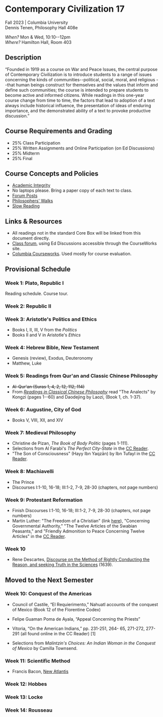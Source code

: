 # Contemporary Civilization 17
Fall 2023 | Columbia University  
Dennis Tenen, Philosophy Hall 408e  

*When?* Mon & Wed, 10:10--12pm  
*Where?* Hamilton Hall, Room 403

## Description

“Founded in 1919 as a course on War and Peace Issues, the central purpose of
Contemporary Civilization is to introduce students to a range of issues
concerning the kinds of communities--political, social, moral, and religious
--that human beings construct for themselves and the values that inform and
define such communities; the course is intended to prepare students to become
active and informed citizens. While readings in this one-year course change
from time to time, the factors that lead to adoption of a text always include
historical influence, the presentation of ideas of enduring importance, and
the demonstrated ability of a text to provoke productive discussion.”

## Course Requirements and Grading

* 25% Class Participation  
* 25% Written Assignments and Online Participation (on Ed Discussions)  
* 25% Midterm  
* 25% Final  

## Course Concepts and Policies

* [Academic
  Integrity](https://github.com/denten-courses/teaching-concepts/blob/master/academic-integrity.md)
* No laptops please. Bring a paper copy of each text to class.
* [Forum Posts](https://github.com/denten-courses/teaching-concepts/blob/master/forum-posts.md)
* [Philosophers'
  Walks](https://github.com/denten-courses/teaching-concepts/blob/master/philosophers-walk.md)
* [Slow
  Reading](https://github.com/denten-courses/teaching-concepts/blob/master/slow-reading.md)

## Links & Resources

* All readings not in the standard Core Box will be linked from this document
directly.
* [Class forum](https://edstem.org/us/courses/14056/discussion/), using Ed Discussions
accessible through the CourseWorks site.
* [Columbia
Courseworks](https://courseworks2.columbia.edu/courses/83147).
Used mostly for course evaluation.

## Provisional Schedule

### Week 1: Plato, Republic I

Reading schedule. Course tour.

### Week 2: Republic II 

### Week 3: Aristotle's Politics and Ethics

- Books I, II, III, V from the *Politics*
- Books II and V in Aristotle's *Ethics*
  
### Week 4: Hebrew Bible, New Testament

- Genesis (review), Exodus, Deuteronomy
- Matthew, Luke

### Week 5: Readings from Qur'an and Classic Chinese Philosophy

- ~~Al-Qur'an (Suras 1, 4, 2, 12, 112, 114)~~
- From [*Readings in Classical Chinese Philosophy*](https://drive.google.com/file/d/16YFSgWvMf5ilNrdg65CcZj65V1r6mr_T/view?usp=sharing) read "The Analects" by Kongzi (pages 1--60) and Daodejing by Laozi, (Book 1, ch. 1-37).

### Week 6: Augustine, City of God 
- Books V, VIII, XII, and XIV

### Week 7: Medieval Philosophy

- Christine de Pizan, *The Book of Body Politic* (pages 1-111).
- Selections from Al Farabi's *The Perfect City-State* in the [CC Reader](https://www.college.columbia.edu/core/conciv/ccreader). 
- "The Son of Consciousness" (Hayy Ibn Yaqzān) by Ibn Tufayl in the [CC Reader](https://www.college.columbia.edu/core/conciv/ccreader).

### Week 8: Machiavelli

- The Prince 
- Discourses I:1-10, 16-18; III:1-2, 7-9, 28-30 (chapters, not page numbers)

### Week 9: Protestant Reformation

- Finish Discourses I:1-10, 16-18; III:1-2, 7-9, 28-30 (chapters, not page numbers)
- Martin Luther: "The Freedom of a Christian" (link [here](https://drive.google.com/drive/u/2/folders/1h0SPClwWiPkzu1OXOP4UwnlroW6_TAP9)), "Concerning Governmental Authority," "The Twelve Articles of the Swabian Peasants," and "Friendly Admonition to Peace Concerning Twelve Articles" in the [CC Reader](https://www.college.columbia.edu/core/conciv/ccreader).



### Week 10

- Rene Descartes, [Discourse on the Method of Rightly Conducting the Reason, and seeking Truth in the Sciences](https://www.marxists.org/reference/archive/descartes/1635/discourse-method.htm)
(1639).


## Moved to the Next Semester
### Week 10: Conquest of the Americas

- Council of Castile, “El Requierimento,” Nahuatl accounts of the conquest of Mexico (Book 12
  of the Florentine Codex)
- Felipe Guaman Poma de Ayala, “Appeal Concerning the Priests”
- Vitoria, “On the American Indians,” pp. 231-251, 264- 65, 271-272, 277-291 (all found online
  in the CC Reader) [1]

- Selections from *Malintzin's Choices: An Indian Woman in the Conquest of Mexico* by Camilla
Townsend.

### Week 11: Scientific Method


- Francis Bacon, [New Atlantis](http://www.gutenberg.org/files/2434/2434-h/2434-h.htm)

### Week 12: Hobbes

### Week 13: Locke

### Week 14: Rousseau

